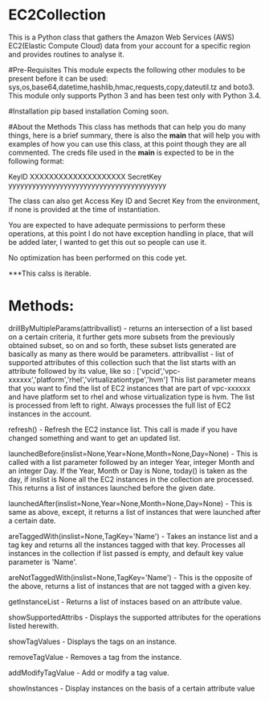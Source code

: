 # EC2Collection
This is a Python class that gathers the Amazon Web Services (AWS) EC2(Elastic Compute Cloud) data from your account for a specific region and provides routines to analyse it.

#Pre-Requisites
This module expects the following other modules to be present before it can be used:
        sys,os,base64,datetime,hashlib,hmac,requests,copy,dateutil.tz and boto3.
This module only supports Python 3 and has been test only with Python 3.4.

#Installation
pip based installation Coming soon.

#About the Methods
This class has methods that can help you do many things, here is a brief summary, there is also the __main__ that will help you with examples of how you can use this class, at this point though they are all commented.
The creds file used in the __main__ is expected to be in the following format:

KeyID   XXXXXXXXXXXXXXXXXXXX
SecretKey       yyyyyyyyyyyyyyyyyyyyyyyyyyyyyyyyyyyyyyyy

The class can also get Access Key ID and Secret Key from the environment, if none is provided at the time of instantiation.

You are expected to have adequate permissions to perform these operations, at this point I do not have exception handling in place, that will be added later, I wanted to get this out so people can use it.

No optimization has been performed on this code yet.

***This calss is iterable.

Methods:
========

drillByMultipleParams(attribvallist) - returns an intersection of a list based
                on a certain criteria, it further gets more subsets from the 
                previously obtained subset, so on and so forth, these subset 
                lists generated are basically as many as there would be 
                parameters.
                attribvallist - list of supported attributes of this collection
                such that the list starts with an attribute followed by its value,
                like so : ['vpcid','vpc-xxxxxx','platform','rhel','virtualizationtype','hvm']
                This list parameter means that you want to find the list of
                EC2 instances that are part of vpc-xxxxxx and have platform set to
                rhel and whose virtualization type is hvm. The list is processed
                from left to right. Always processes the full list of EC2 instances
                in the account.

refresh() - Refresh the EC2 instance list. This call is made if you have
                changed something and want to get an updated list.

launchedBefore(inslist=None,Year=None,Month=None,Day=None) - This is called with a
                list parameter followed by an integer Year, integer Month and an
                integer Day. If the Year, Month or Day is None, today() is taken
                as the day, if inslist is None all the EC2 instances in the collection
                are processed. This returns a list of instances launched before
                the given date.

launchedAfter(inslist=None,Year=None,Month=None,Day=None) - This is same as above, 
                except, it returns a list of instances that were launched after a certain 
                date.

areTaggedWith(inslist=None,TagKey='Name') - Takes an instance list and a tag key and returns 
                all the instances tagged with that key. Processes all instances in the 
                collection if list passed is empty, and default key value parameter is
                'Name'.

areNotTaggedWith(inslist=None,TagKey='Name') - This is the opposite of the above, 
                returns a list of instances that are not tagged with a given key.

getInstanceList - Returns a list of instaces based on an attribute value.

showSupportedAttribs - Displays the supported attributes for the operations
                        listed herewith.

showTagValues - Displays the tags on an instance.

removeTagValue - Removes a tag from the instance.

addModifyTagValue - Add or modify a tag value.

showInstances - Display instances on the basis of a certain attribute value
